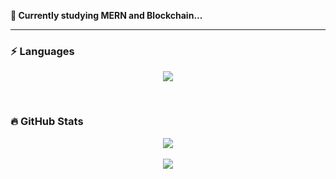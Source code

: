 **🌱 Currently studying MERN and Blockchain...**

<hr>

### :zap: Languages

<p align="center">
  <a href="https://skillicons.dev">
    <img src="https://skillicons.dev/icons?i=js,ts,mongodb,express,react,nodejs,tailwind,py,solidity,mysql,git,postman&perline=6" />
  </a>
</p>

<br>

### :fire: GitHub Stats

<div align="center">
    <div style="">
      <img 
	align="center"
        src="https://github-readme-stats.vercel.app/api/top-langs/?username=dlanx6&theme=highcontrast&hide_border=true&layout=compact"
      />
      <br><br>
      <img 
	align="center"
        src="https://github-readme-stats.vercel.app/api?username=dlanx6&show_icons=true&theme=highcontrast&hide_border=true"
      />
  </div>
</div>
